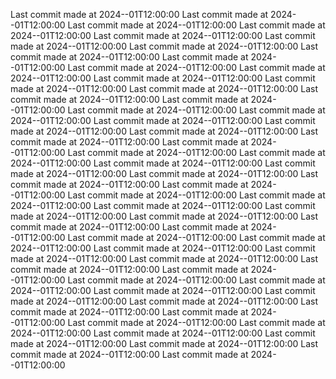  
Last commit made at 2024--01T12:00:00 
Last commit made at 2024--01T12:00:00 
Last commit made at 2024--01T12:00:00 
Last commit made at 2024--01T12:00:00 
Last commit made at 2024--01T12:00:00 
Last commit made at 2024--01T12:00:00 
Last commit made at 2024--01T12:00:00 
Last commit made at 2024--01T12:00:00 
Last commit made at 2024--01T12:00:00 
Last commit made at 2024--01T12:00:00 
Last commit made at 2024--01T12:00:00 
Last commit made at 2024--01T12:00:00 
Last commit made at 2024--01T12:00:00 
Last commit made at 2024--01T12:00:00 
Last commit made at 2024--01T12:00:00 
Last commit made at 2024--01T12:00:00 
Last commit made at 2024--01T12:00:00 
Last commit made at 2024--01T12:00:00 
Last commit made at 2024--01T12:00:00 
Last commit made at 2024--01T12:00:00 
Last commit made at 2024--01T12:00:00 
Last commit made at 2024--01T12:00:00 
Last commit made at 2024--01T12:00:00 
Last commit made at 2024--01T12:00:00 
Last commit made at 2024--01T12:00:00 
Last commit made at 2024--01T12:00:00 
Last commit made at 2024--01T12:00:00 
Last commit made at 2024--01T12:00:00 
Last commit made at 2024--01T12:00:00 
Last commit made at 2024--01T12:00:00 
Last commit made at 2024--01T12:00:00 
Last commit made at 2024--01T12:00:00 
Last commit made at 2024--01T12:00:00 
Last commit made at 2024--01T12:00:00 
Last commit made at 2024--01T12:00:00 
Last commit made at 2024--01T12:00:00 
Last commit made at 2024--01T12:00:00 
Last commit made at 2024--01T12:00:00 
Last commit made at 2024--01T12:00:00 
Last commit made at 2024--01T12:00:00 
Last commit made at 2024--01T12:00:00 
Last commit made at 2024--01T12:00:00 
Last commit made at 2024--01T12:00:00 
Last commit made at 2024--01T12:00:00 
Last commit made at 2024--01T12:00:00 
Last commit made at 2024--01T12:00:00 
Last commit made at 2024--01T12:00:00 
Last commit made at 2024--01T12:00:00 
Last commit made at 2024--01T12:00:00 
Last commit made at 2024--01T12:00:00 
Last commit made at 2024--01T12:00:00 
Last commit made at 2024--01T12:00:00 
Last commit made at 2024--01T12:00:00 
Last commit made at 2024--01T12:00:00 
Last commit made at 2024--01T12:00:00 
Last commit made at 2024--01T12:00:00 
Last commit made at 2024--01T12:00:00 
Last commit made at 2024--01T12:00:00 
